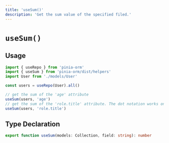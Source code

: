 ```yaml
---
title: 'useSum()'
description: 'Get the sum value of the specified filed.'
---
```


# `useSum()`

## Usage

````ts
import { useRepo } from 'pinia-orm'
import { useSum } from 'pinia-orm/dist/helpers'
import User from './models/User'

const users = useRepo(User).all()

// get the sum of the 'age' attribute
useSum(users, 'age')
// get the sum of the 'role.title' attribute. The dot notation works only for 1n1 Relations
useSum(users, 'role.title')

````

## Type Declaration

````ts
export function useSum(models: Collection, field: string): number
````
